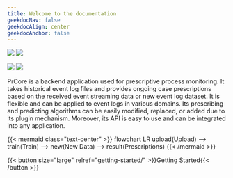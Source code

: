```yaml
---
title: Welcome to the documentation
geekdocNav: false
geekdocAlign: center
geekdocAnchor: false
---
```


<!-- markdownlint-capture -->
<!-- markdownlint-disable MD033 -->

<span class="badge-placeholder">[![](https://img.shields.io/github/actions/workflow/status/prcore/prcore/main.yml?label=Docker%20compose%20service)](https://github.com/prcore/prcore/actions/workflows/main.yml)</span> <span class="badge-placeholder">[![](https://img.shields.io/website?label=API%20service&url=https%3A%2F%2Fprcore.chaos.run%2Fdocs)](https://prcore.chaos.run)</span>

<span class="badge-placeholder">[![](https://img.shields.io/codefactor/grade/github/prcore/prcore/main?label=Code%20quality)](https://www.codefactor.io/repository/github/prcore/prcore/overview/main)</span> <span class="badge-placeholder">[![](https://img.shields.io/github/license/prcore/prcore?color=blue&label=License)](https://github.com/prcore/prcore/blob/main/LICENSE)</span>

<!-- markdownlint-restore -->

PrCore is a backend application used for prescriptive process monitoring. It takes historical event log files and provides ongoing case prescriptions based on the received event streaming data or new event log dataset. It is flexible and can be applied to event logs in various domains. Its prescribing and predicting algorithms can be easily modified, replaced, or added due to its plugin mechanism. Moreover, its API is easy to use and can be integrated into any application.

{{< mermaid class="text-center" >}}
flowchart LR
    upload(Upload) --> train(Train) --> new(New Data) --> result(Prescriptions)
{{< /mermaid >}}

{{< button size="large" relref="getting-started/" >}}Getting Started{{< /button >}}
